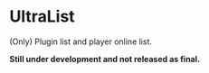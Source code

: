 # UltraList
(Only) Plugin list and player online list.

**Still under development and not released as final.**
